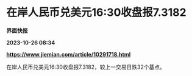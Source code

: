 # 在岸人民币兑美元16:30收盘报7.3182
**界面快报**

**2023-10-26 08:34**

**https://www.jiemian.com/article/10291718.html**

在岸人民币兑美元16:30收盘报7.3182，较上一交易日跌32个基点。